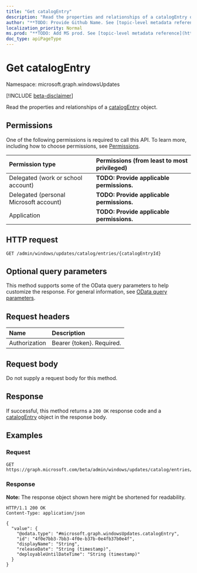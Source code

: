 ```yaml
---
title: "Get catalogEntry"
description: "Read the properties and relationships of a catalogEntry object."
author: "**TODO: Provide Github Name. See [topic-level metadata reference](https://msgo.azurewebsites.net/add/document/guidelines/metadata.html#topic-level-metadata)**"
localization_priority: Normal
ms.prod: "**TODO: Add MS prod. See [topic-level metadata reference](https://msgo.azurewebsites.net/add/document/guidelines/metadata.html#topic-level-metadata)**"
doc_type: apiPageType
---
```


# Get catalogEntry
Namespace: microsoft.graph.windowsUpdates

[!INCLUDE [beta-disclaimer](../../includes/beta-disclaimer.md)]

Read the properties and relationships of a [catalogEntry](../resources/windowsupdates-catalogentry.md) object.

## Permissions
One of the following permissions is required to call this API. To learn more, including how to choose permissions, see [Permissions](/graph/permissions-reference).

|Permission type|Permissions (from least to most privileged)|
|:---|:---|
|Delegated (work or school account)|**TODO: Provide applicable permissions.**|
|Delegated (personal Microsoft account)|**TODO: Provide applicable permissions.**|
|Application|**TODO: Provide applicable permissions.**|

## HTTP request

<!-- {
  "blockType": "ignored"
}
-->
``` http
GET /admin/windows/updates/catalog/entries/{catalogEntryId}
```

## Optional query parameters
This method supports some of the OData query parameters to help customize the response. For general information, see [OData query parameters](/graph/query-parameters).

## Request headers
|Name|Description|
|:---|:---|
|Authorization|Bearer {token}. Required.|

## Request body
Do not supply a request body for this method.

## Response

If successful, this method returns a `200 OK` response code and a [catalogEntry](../resources/windowsupdates-catalogentry.md) object in the response body.

## Examples

### Request
<!-- {
  "blockType": "request",
  "name": "get_catalogentry"
}
-->
``` http
GET https://graph.microsoft.com/beta/admin/windows/updates/catalog/entries/{catalogEntryId}
```


### Response
**Note:** The response object shown here might be shortened for readability.
<!-- {
  "blockType": "response",
  "truncated": true,
  "@odata.type": "microsoft.graph.windowsUpdates.catalogEntry"
}
-->
``` http
HTTP/1.1 200 OK
Content-Type: application/json

{
  "value": {
    "@odata.type": "#microsoft.graph.windowsUpdates.catalogEntry",
    "id": "4f0e7bb3-7bb3-4f0e-b37b-0e4fb37b0e4f",
    "displayName": "String",
    "releaseDate": "String (timestamp)",
    "deployableUntilDateTime": "String (timestamp)"
  }
}
```

